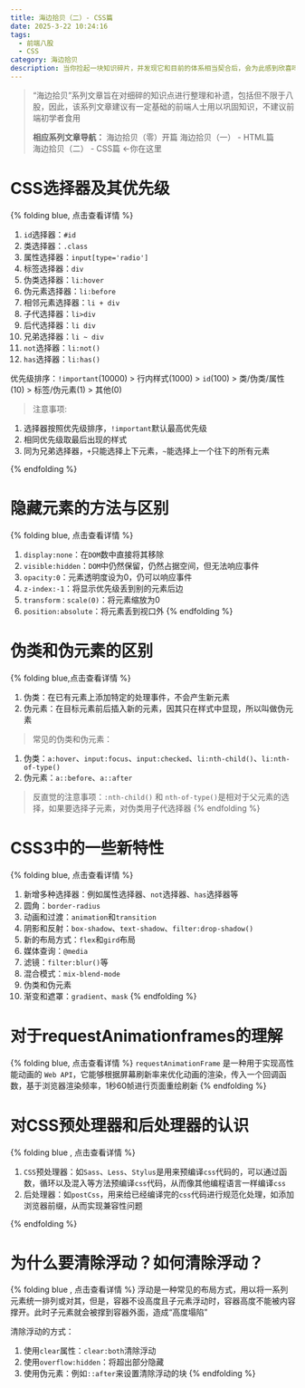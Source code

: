 ```yaml
---
title: 海边拾贝（二）- CSS篇
date: 2025-3-22 10:24:16
tags: 
  - 前端八股
  - CSS
category: 海边拾贝 
description: 当你捡起一块知识碎片，并发现它和目前的体系相当契合后，会为此感到欣喜吗
---
```


>“海边拾贝”系列文章旨在对细碎的知识点进行整理和补遗，包括但不限于八股，因此，该系列文章建议有一定基础的前端人士用以巩固知识，不建议前端初学者食用
>
> **相应系列文章导航：**
> 海边拾贝（零）开篇
> 海边拾贝（一） - HTML篇  
> 海边拾贝（二） - CSS篇  <-你在这里

# CSS选择器及其优先级
{% folding blue, 点击查看详情 %}
1. `id`选择器：`#id`
2. 类选择器：`.class`
3. 属性选择器：`input[type='radio']`
4. 标签选择器：`div`
5. 伪类选择器：`li:hover`
6. 伪元素选择器：`li:before`
7. 相邻元素选择器：`li + div`
8. 子代选择器：`li>div`
9. 后代选择器：`li div`
10. 兄弟选择器：`li ~ div`
11. `not`选择器：`li:not()`
12. `has`选择器：`li:has()`

优先级排序：`!important`(10000) > 行内样式(1000) > `id`(100) > 类/伪类/属性(10) > 标签/伪元素(1) > 其他(0)

>注意事项:
1. 选择器按照优先级排序，`!important`默认最高优先级
2. 相同优先级取最后出现的样式
3. 同为兄弟选择器，`+`只能选择上下元素，`~`能选择上一个往下的所有元素

{% endfolding %}

# 隐藏元素的方法与区别
{% folding blue, 点击查看详情 %}
1. `display:none`：在`DOM`数中直接将其移除
2. `visible:hidden`：`DOM`中仍然保留，仍然占据空间，但无法响应事件
3. `opacity:0`：元素透明度设为0，仍可以响应事件
4. `z-index:-1`：将显示优先级丢到别的元素后边
5. `transform：scale(0)`：将元素缩放为0
6. `position:absolute`：将元素丢到视口外
{% endfolding %}

# 伪类和伪元素的区别
{% folding blue,点击查看详情 %}
1. 伪类：在已有元素上添加特定的处理事件，不会产生新元素
2. 伪元素：在目标元素前后插入新的元素，因其只在样式中显现，所以叫做伪元素

>常见的伪类和伪元素：
1. 伪类：`a:hover`、`input:focus`、`input:checked`、`li:nth-child()`、`li:nth-of-type()`
2. 伪元素：`a::before`、`a::after`

>反直觉的注意事项：`:nth-child()` 和 `nth-of-type()`是相对于父元素的选择，如果要选择子元素，对伪类用子代选择器
{% endfolding %}

# CSS3中的一些新特性
{% folding blue, 点击查看详情 %}
1. 新增多种选择器：例如属性选择器、`not`选择器、`has`选择器等
2. 圆角：`border-radius`
3. 动画和过渡：`animation`和`transition`
4. 阴影和反射：`box-shadow`、`text-shadow`、`filter:drop-shadow()`
5. 新的布局方式：`flex`和`gird`布局
6. 媒体查询：`@media`
7. 滤镜：`filter:blur()`等
8. 混合模式：`mix-blend-mode`
9. 伪类和伪元素
10. 渐变和遮罩：`gradient`、`mask`
{% endfolding %}

# 对于requestAnimationframes的理解
{% folding blue, 点击查看详情 %}
`requestAnimationFrame` 是一种用于实现高性能动画的 `Web API`，它能够根据屏幕刷新率来优化动画的渲染，传入一个回调函数，基于浏览器渲染频率，1秒60帧进行页面重绘刷新
{% endfolding %}

# 对CSS预处理器和后处理器的认识
{% folding blue , 点击查看详情 %}
1. `CSS`预处理器：如`Sass`、`Less`、`Stylus`是用来预编译`css`代码的，可以通过函数，循环以及混入等方法预编译`css`代码，从而像其他编程语言一样编译`css`
2. 后处理器：如`postCss`，用来给已经编译完的`css`代码进行规范化处理，如添加浏览器前缀，从而实现兼容性问题

{% endfolding %}

# 为什么要清除浮动？如何清除浮动？
{% folding blue , 点击查看详情 %}
浮动是一种常见的布局方式，用以将一系列元素统一排列或对其，但是，容器不设高度且子元素浮动时，容器高度不能被内容撑开。此时子元素就会被撑到容器外面，造成“高度塌陷”

清除浮动的方式：
1. 使用`clear`属性：`clear:both`清除浮动
2. 使用`overflow:hidden`：将超出部分隐藏
3. 使用伪元素：例如`::after`来设置清除浮动的块
{% endfolding %}